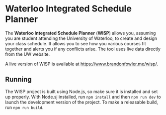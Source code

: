 # Waterloo Integrated Schedule Planner

The **Waterloo Integrated Schedule Planner** (**WISP**) allows you, assuming you are student attending the University of Waterloo, to create and design your class schedule. It allows you to see how you various courses fit together and alerts you if any conflicts arise. The tool uses live data directly from the UW website.

A live version of WISP is available at <https://www.brandonfowler.me/wisp/>.

## Running

The WISP project is built using Node.js, so make sure it is installed and set up properly. With Node.sj installed, run `npm install` and then `npm run dev` to launch the development version of the project. To make a releasable build, run `npm run build`.
